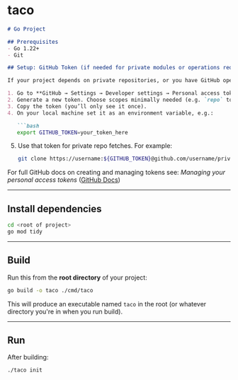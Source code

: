 # taco

````markdown
# Go Project

## Prerequisites
- Go 1.22+  
- Git  

## Setup: GitHub Token (if needed for private modules or operations requiring GitHub auth)

If your project depends on private repositories, or you have GitHub operations that require authentication, you’ll need a **GitHub Personal Access Token (PAT)**.

1. Go to **GitHub → Settings → Developer settings → Personal access tokens**. :contentReference[oaicite:0]{index=0}  
2. Generate a new token. Choose scopes minimally needed (e.g. `repo` to access private repos). :contentReference[oaicite:1]{index=1}  
3. Copy the token (you’ll only see it once).  
4. On your local machine set it as an environment variable, e.g.:

   ```bash
   export GITHUB_TOKEN=your_token_here
````

5. Use that token for private repo fetches. For example:

   ```bash
   git clone https://username:${GITHUB_TOKEN}@github.com/username/private-repo.git
   ```

For full GitHub docs on creating and managing tokens see: *Managing your personal access tokens* ([GitHub Docs][1])

---

## Install dependencies

```bash
cd <root of project>
go mod tidy
```

---

## Build

Run this from the **root directory** of your project:

```bash
go build -o taco ./cmd/taco
```

This will produce an executable named `taco` in the root (or whatever directory you're in when you run build).

---

## Run

After building:

```bash
./taco init
```

[1]: https://docs.github.com/en/authentication/keeping-your-account-and-data-secure/managing-your-personal-access-tokens?utm_source=chatgpt.com "Managing your personal access tokens"
